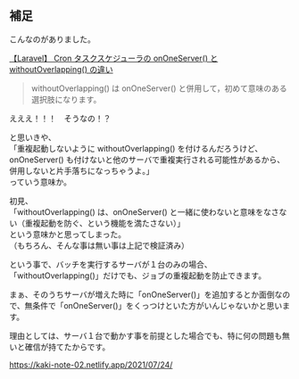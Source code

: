 
## 補足
こんなのがありました。  

[【Laravel】 Cron タスクスケジューラの onOneServer() と withoutOverlapping() の違い](https://qiita.com/mpyw/items/15d14d920250a3b9eb5a)  

> withoutOverlapping() は onOneServer() と併用して，初めて意味のある選択肢になります。

えええ！！！　そうなの！？  

と思いきや、  
「重複起動しないように withoutOverlapping() を付けるんだろうけど、onOneServer() も付けないと他のサーバで重複実行される可能性があるから、併用しないと片手落ちになっちゃうよ。」  
っていう意味か。  

初見、  
「withoutOverlapping() は、onOneServer() と一緒に使わないと意味をなさない（重複起動を防ぐ、という機能を満たさない）」  
という意味かと思ってしまった。  
（もちろん、そんな事は無い事は上記で検証済み）  

という事で、バッチを実行するサーバが１台のみの場合、「withoutOverlapping()」だけでも、ジョブの重複起動を防止できます。  

まぁ、そのうちサーバが増えた時に「onOneServer()」を追加するとか面倒なので、無条件で「onOneServer()」をくっつけといた方がいんじゃないかと思います。  

理由としては、サーバ１台で動かす事を前提とした場合でも、特に何の問題も無いと確信が持てたからです。  



https://kaki-note-02.netlify.app/2021/07/24/
